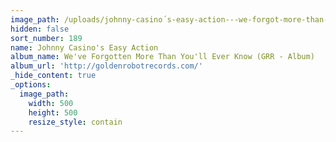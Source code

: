 ```yaml
---
image_path: /uploads/johnny-casino´s-easy-action---we-forgot-more-than-you-ever-know.jpg
hidden: false
sort_number: 189
name: Johnny Casino's Easy Action
album_name: We've Forgotten More Than You'll Ever Know (GRR - Album)
album_url: 'http://goldenrobotrecords.com/'
_hide_content: true
_options:
  image_path:
    width: 500
    height: 500
    resize_style: contain
---
```


